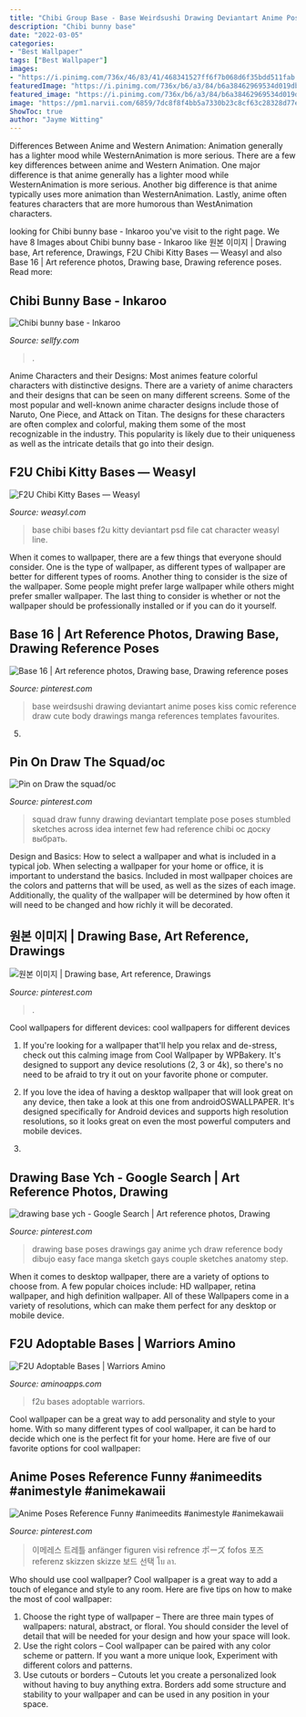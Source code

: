 ```yaml
---
title: "Chibi Group Base - Base Weirdsushi Drawing Deviantart Anime Poses Kiss Comic Reference Draw Cute Body Drawings Manga References Templates Favourites"
description: "Chibi bunny base"
date: "2022-03-05"
categories:
- "Best Wallpaper"
tags: ["Best Wallpaper"]
images:
- "https://i.pinimg.com/736x/46/83/41/468341527ff6f7b068d6f35bdd511fab.jpg"
featuredImage: "https://i.pinimg.com/736x/b6/a3/84/b6a38462969534d019db278eb76865d2.jpg"
featured_image: "https://i.pinimg.com/736x/b6/a3/84/b6a38462969534d019db278eb76865d2.jpg"
image: "https://pm1.narvii.com/6859/7dc8f8f4bb5a7330b23c8cf63c28328d77ec2b41v2_hq.jpg"
ShowToc: true
author: "Jayme Witting"
---
```



Differences Between Anime and Western Animation: Animation generally has a lighter mood while WesternAnimation is more serious.
There are a few key differences between anime and Western Animation. One major difference is that anime generally has a lighter mood while WesternAnimation is more serious. Another big difference is that anime typically uses more animation than WesternAnimation. Lastly, anime often features characters that are more humorous than WestAnimation characters.

	

		
looking for Chibi bunny base - Inkaroo you've visit to the right page. We have 8 Images about Chibi bunny base - Inkaroo like 원본 이미지 | Drawing base, Art reference, Drawings, F2U Chibi Kitty Bases — Weasyl and also Base 16 | Art reference photos, Drawing base, Drawing reference poses. Read more:
		
    
## Chibi Bunny Base - Inkaroo

<img loading=lazy src="https://d12swbtw719y4s.cloudfront.net/images/NGxyRgy6/u2pUH7fGXDeT1AlhhnkC/jsczjmIaw8.jpeg?w=1200" onerror="this.onerror=null;this.src='https://tse2.mm.bing.net/th?id=OIP.gO6ynw49LeV4poZrUQtNzAHaIN&amp;pid=15.1';" alt="Chibi bunny base - Inkaroo">

_Source: sellfy.com_

>. 

	

Anime Characters and their Designs: Most animes feature colorful characters with distinctive designs.
There are a variety of anime characters and their designs that can be seen on many different screens. Some of the most popular and well-known anime character designs include those of Naruto, One Piece, and Attack on Titan. The designs for these characters are often complex and colorful, making them some of the most recognizable in the industry. This popularity is likely due to their uniqueness as well as the intricate details that go into their design.

    
## F2U Chibi Kitty Bases — Weasyl

<img loading=lazy src="https://cdn.weasyl.com/~chiroina/submissions/643483/f2bd186e5583105533e4ff367a765c6025659c878f28c64770836a1431c57445/chiroina-f2u-chibi-kitty-bases.png" onerror="this.onerror=null;this.src='https://tse2.mm.bing.net/th?id=OIP.jcQ_Y0_SwoYmrKUnLE2LpQHaPv&amp;pid=15.1';" alt="F2U Chibi Kitty Bases — Weasyl">

_Source: weasyl.com_

>base chibi bases f2u kitty deviantart psd file cat character weasyl line. 

	

When it comes to wallpaper, there are a few things that everyone should consider. One is the type of wallpaper, as different types of wallpaper are better for different types of rooms. Another thing to consider is the size of the wallpaper. Some people might prefer large wallpaper while others might prefer smaller wallpaper. The last thing to consider is whether or not the wallpaper should be professionally installed or if you can do it yourself.

    
## Base 16 | Art Reference Photos, Drawing Base, Drawing Reference Poses

<img loading=lazy src="https://i.pinimg.com/736x/61/76/90/617690266abc9b5df86ccb74ec8cddc3--draw-kiss-drawing-ideas.jpg" onerror="this.onerror=null;this.src='https://tse4.mm.bing.net/th?id=OIP.eV_xhc0sGMUn5FOHuVgmpAAAAA&amp;pid=15.1';" alt="Base 16 | Art reference photos, Drawing base, Drawing reference poses">

_Source: pinterest.com_

>base weirdsushi drawing deviantart anime poses kiss comic reference draw cute body drawings manga references templates favourites. 

	

5.

    
## Pin On Draw The Squad/oc

<img loading=lazy src="https://i.pinimg.com/736x/76/33/84/76338480dbc5c6f6f71bbdd146fb63c6--draw-the-squad-drawing-stuff.jpg" onerror="this.onerror=null;this.src='https://tse3.mm.bing.net/th?id=OIP.oFyttKWMR13Q1UyJJuacJwHaD2&amp;pid=15.1';" alt="Pin on Draw the squad/oc">

_Source: pinterest.com_

>squad draw funny drawing deviantart template pose poses stumbled sketches across idea internet few had reference chibi oc доску выбрать. 

	

Design and Basics: How to select a wallpaper and what is included in a typical job.
When selecting a wallpaper for your home or office, it is important to understand the basics. Included in most wallpaper choices are the colors and patterns that will be used, as well as the sizes of each image. Additionally, the quality of the wallpaper will be determined by how often it will need to be changed and how richly it will be decorated.

    
## 원본 이미지 | Drawing Base, Art Reference, Drawings

<img loading=lazy src="https://i.pinimg.com/736x/b6/a3/84/b6a38462969534d019db278eb76865d2.jpg" onerror="this.onerror=null;this.src='https://tse1.mm.bing.net/th?id=OIP.d9roH6SEOoB3Po83p5_ofgHaKl&amp;pid=15.1';" alt="원본 이미지 | Drawing base, Art reference, Drawings">

_Source: pinterest.com_

>. 

	

Cool wallpapers for different devices:
cool wallpapers for different devices 

1. If you're looking for a wallpaper that'll help you relax and de-stress, check out this calming image from Cool Wallpaper by WPBakery. It's designed to support any device resolutions (2, 3 or 4k), so there's no need to be afraid to try it out on your favorite phone or computer.

2. If you love the idea of having a desktop wallpaper that will look great on any device, then take a look at this one from androidOSWALLPAPER. It's designed specifically for Android devices and supports high resolution resolutions, so it looks great on even the most powerful computers and mobile devices.

3.

    
## Drawing Base Ych - Google Search | Art Reference Photos, Drawing

<img loading=lazy src="https://i.pinimg.com/736x/9e/e8/53/9ee8537760ab46bc6a3f88b6c1db150d.jpg" onerror="this.onerror=null;this.src='https://tse1.mm.bing.net/th?id=OIP.X6dbFy5R5243GLqM9ZSUDgHaGg&amp;pid=15.1';" alt="drawing base ych - Google Search | Art reference photos, Drawing">

_Source: pinterest.com_

>drawing base poses drawings gay anime ych draw reference body dibujo easy face manga sketch gays couple sketches anatomy step. 

	

When it comes to desktop wallpaper, there are a variety of options to choose from. A few popular choices include: HD wallpaper, retina wallpaper, and high definition wallpaper. All of these Wallpapers come in a variety of resolutions, which can make them perfect for any desktop or mobile device. 

    
## F2U Adoptable Bases | Warriors Amino

<img loading=lazy src="https://pm1.narvii.com/6859/7dc8f8f4bb5a7330b23c8cf63c28328d77ec2b41v2_hq.jpg" onerror="this.onerror=null;this.src='https://tse4.mm.bing.net/th?id=OIP.X5CQ_quBnkuAAr7CRAkE0AHaGD&amp;pid=15.1';" alt="F2U Adoptable Bases | Warriors Amino">

_Source: aminoapps.com_

>f2u bases adoptable warriors. 

	

Cool wallpaper can be a great way to add personality and style to your home. With so many different types of cool wallpaper, it can be hard to decide which one is the perfect fit for your home. Here are five of our favorite options for cool wallpaper: 

    
## Anime Poses Reference Funny #animeedits #animestyle #animekawaii

<img loading=lazy src="https://i.pinimg.com/736x/46/83/41/468341527ff6f7b068d6f35bdd511fab.jpg" onerror="this.onerror=null;this.src='https://tse3.mm.bing.net/th?id=OIP.RtJPoc3sIQnSMgkK_D_zLQHaHa&amp;pid=15.1';" alt="Anime Poses Reference Funny #animeedits #animestyle #animekawaii">

_Source: pinterest.com_

>이메레스 트레틀 anfänger figuren visi refrence ポーズ fofos 포즈 referenz skizzen skizze 보드 선택 โบ ลา. 

	

Who should use cool wallpaper?
Cool wallpaper is a great way to add a touch of elegance and style to any room. Here are five tips on how to make the most of cool wallpaper: 
1) Choose the right type of wallpaper – There are three main types of wallpapers: natural, abstract, or floral. You should consider the level of detail that will be needed for your design and how your space will look. 
2) Use the right colors – Cool wallpaper can be paired with any color scheme or pattern. If you want a more unique look, Experiment with different colors and patterns. 
3) Use cutouts or borders – Cutouts let you create a personalized look without having to buy anything extra. Borders add some structure and stability to your wallpaper and can be used in any position in your space.

